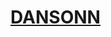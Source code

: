 <a href="https://rawcdn.githack.com/Rustam8953/beatstore/dcbecb744fbbf52261e6af4989db9f1fa3cb6fb7/index.html"><h1>DANSONN</h1></a>
